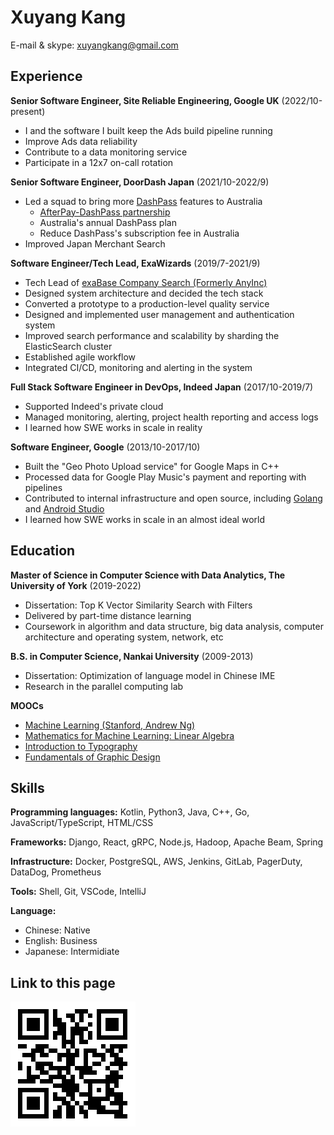 Xuyang Kang
======

E-mail & skype: [xuyangkang@gmail.com](mailto:xuyangkang@gmail.com)

Experience
---------
**Senior Software Engineer, Site Reliable Engineering, Google UK** (2022/10-present)

- I and the software I built keep the Ads build pipeline running
- Improve Ads data reliability
- Contribute to a data monitoring service
- Participate in a 12x7 on-call rotation


**Senior Software Engineer, DoorDash Japan** (2021/10-2022/9)

- Led a squad to bring more [DashPass](https://help.doordash.com/consumers/s/article/What-is-DashPass?language=en_US) features to Australia
    -  [AfterPay-DashPass partnership](https://doordash.news/australia/dash-now-pay-later-doordash-launches-partnership-with-afterpay/)       
    - Australia's annual DashPass plan
    -  Reduce DashPass's subscription fee in Australia
- Improved Japan Merchant Search

**Software Engineer/Tech Lead, ExaWizards** (2019/7-2021/9)

- Tech Lead of [exaBase Company Search (Formerly AnyInc)](https://exawizards.com/exabase/companysearch/)
- Designed system architecture and decided the tech stack
- Converted a prototype to a production-level quality service
- Designed and implemented user management and authentication system
- Improved search performance and scalability by sharding the ElasticSearch cluster
- Established agile workflow
- Integrated CI/CD, monitoring and alerting in the system

**Full Stack Software Engineer in DevOps, Indeed Japan** (2017/10-2019/7)

- Supported Indeed's private cloud
- Managed monitoring, alerting, project health reporting and access logs
- I learned how SWE works in scale in reality

**Software Engineer, Google** (2013/10-2017/10)

- Built the "Geo Photo Upload service" for Google Maps in C++
- Processed data for Google Play Music's payment and reporting with pipelines
- Contributed to internal infrastructure and open source, including [Golang](https://github.com/golang/go/blob/0652274c10f8f2a520c30bf43bb968dac91bf9f5/AUTHORS#L1451) and [Android Studio](https://developer.android.com/training/app-indexing)
- I learned how SWE works in scale in an almost ideal world


Education
---------
**Master of Science in Computer Science with Data Analytics, The University of York** (2019-2022)

- Dissertation: Top K Vector Similarity Search with Filters
- Delivered by part-time distance learning
- Coursework in algorithm and data structure, big data analysis, computer architecture and operating system, network, etc

**B.S. in Computer Science, Nankai University** (2009-2013)
- Dissertation: Optimization of language model in Chinese IME
- Research in the parallel computing lab

**MOOCs**

- [Machine Learning (Stanford, Andrew Ng)](ML.pdf)
- [Mathematics for Machine Learning: Linear Algebra](https://coursera.org/share/f7b2a5490da199784863314e386667aa)
- [Introduction to Typography](https://coursera.org/share/7b866f49bc2d8a5714392ed96a91f684)
- [Fundamentals of Graphic Design](https://coursera.org/share/bd60ef42629374c2630913ae19af00fc)


Skills
------
**Programming languages:** Kotlin, Python3, Java, C++, Go, JavaScript/TypeScript, HTML/CSS

**Frameworks:** Django, React, gRPC, Node.js, Hadoop, Apache Beam, Spring

**Infrastructure:** Docker, PostgreSQL, AWS, Jenkins, GitLab, PagerDuty, DataDog, Prometheus

**Tools:** Shell, Git, VSCode, IntelliJ

**Language:**

- Chinese: Native
- English: Business
- Japanese: Intermidiate

Link to this page
------
![](qr-resume.png)
